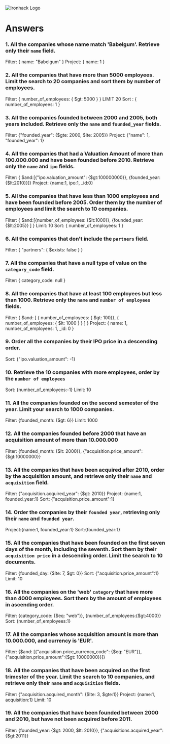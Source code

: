 ![Ironhack Logo](https://i.imgur.com/1QgrNNw.png)

# Answers

### 1. All the companies whose name match 'Babelgum'. Retrieve only their `name` field.

Filter: { name: "Babelgum" }
Project: { name: 1 }

### 2. All the companies that have more than 5000 employees. Limit the search to 20 companies and sort them by **number of employees**.

Filter: { number_of_employees: { $gt: 5000 } }
LIMIT 20
Sort : { number_of_employees: 1 }

### 3. All the companies founded between 2000 and 2005, both years included. Retrieve only the `name` and `founded_year` fields.

Filter: {"founded_year": {$gte: 2000, $lte: 2005}}
Project: {"name": 1, "founded_year": 1}

### 4. All the companies that had a Valuation Amount of more than 100.000.000 and have been founded before 2010. Retrieve only the `name` and `ipo` fields.

Filter: { $and:[{"ipo.valuation_amount": {$gt:100000000}}, {founded_year: {$lt:2010}}]}
Project: {name:1, ipo:1, _id:0}

### 5. All the companies that have less than 1000 employees and have been founded before 2005. Order them by the number of employees and limit the search to 10 companies.

Filter: { $and:[{number_of_employees: {$lt:1000}}, {founded_year: {$lt:2005}} ] }
Limit: 10
Sort: { number_of_employees: 1 }

### 6. All the companies that don't include the `partners` field.

Filter: { "partners": { $exists: false } }

### 7. All the companies that have a null type of value on the `category_code` field.

Filter: { category_code: null }

### 8. All the companies that have at least 100 employees but less than 1000. Retrieve only the `name` and `number of employees` fields.

Filter: { $and: [ { number_of_employees: { $gt: 100}}, { number_of_employees: { $lt: 1000 } } ] }
Project: { name: 1, number_of_employees: 1, _id: 0 }

### 9. Order all the companies by their IPO price in a descending order.

Sort: {"ipo.valuation_amount": -1}

### 10. Retrieve the 10 companies with more employees, order by the `number of employees`

Sort: {number_of_employees:-1}
Limit: 10

### 11. All the companies founded on the second semester of the year. Limit your search to 1000 companies.

Filter: {founded_month: {\$gt: 6}}
Limit: 1000


### 12. All the companies founded before 2000 that have an acquisition amount of more than 10.000.000

Filter: {founded_month: {$lt: 2000}}, {"acquisition.price_amount": {$gt:10000000}}

### 13. All the companies that have been acquired after 2010, order by the acquisition amount, and retrieve only their `name` and `acquisition` field.

Filter: {"acquisition.acquired_year": {\$gt: 2010}}
Project: {name:1, founded_year:1}
Sort: {"acquisition.price_amount":1}

### 14. Order the companies by their `founded year`, retrieving only their `name` and `founded year`.

Project:{name:1, founded_year:1}
Sort:{founded_year:1}

### 15. All the companies that have been founded on the first seven days of the month, including the seventh. Sort them by their `acquisition price` in a descending order. Limit the search to 10 documents.

Filter: {founded_day: {$lte: 7, $gt: 0}}
Sort: {"acquisition.price_amount":1}
Limit: 10

### 16. All the companies on the 'web' `category` that have more than 4000 employees. Sort them by the amount of employees in ascending order.

Filter: {category_code: {$eq: "web"}}, {number_of_employees:{$gt:4000}}
Sort: {number_of_employees:1}

### 17. All the companies whose acquisition amount is more than 10.000.000, and currency is 'EUR'.

Filter: {$and: [{"acquisition.price_currency_code": {$eq: "EUR"}}, {"acquisition.price_amount":{\$gt: 10000000}}]}

### 18. All the companies that have been acquired on the first trimester of the year. Limit the search to 10 companies, and retrieve only their `name` and `acquisition` fields.

Filter: {"acquisition.acquired_month": {$lte: 3, $gte:1}}
Project: {name:1, acquisition:1}
Limit: 10

### 19. All the companies that have been founded between 2000 and 2010, but have not been acquired before 2011.

Filter: {founded_year: {$gt: 2000, $lt: 2010}}, {"acquisitions.acquired_year": {\$gt:2011}}

